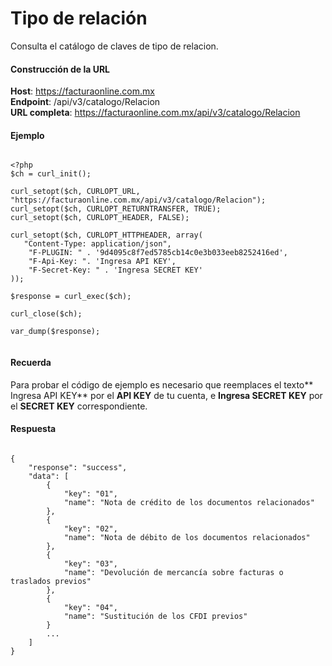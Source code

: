 # Tipo de relación

Consulta el catálogo de claves de tipo de relacion.


#### Construcción de la URL

**Host**: https://facturaonline.com.mx  
**Endpoint**:  /api/v3/catalogo/Relacion  
**URL completa**:  https://facturaonline.com.mx/api/v3/catalogo/Relacion  


#### Ejemplo

```

<?php
$ch = curl_init();

curl_setopt($ch, CURLOPT_URL, "https://facturaonline.com.mx/api/v3/catalogo/Relacion");
curl_setopt($ch, CURLOPT_RETURNTRANSFER, TRUE);
curl_setopt($ch, CURLOPT_HEADER, FALSE);

curl_setopt($ch, CURLOPT_HTTPHEADER, array(
   "Content-Type: application/json",
    "F-PLUGIN: " . '9d4095c8f7ed5785cb14c0e3b033eeb8252416ed',
    "F-Api-Key: ". 'Ingresa API KEY',
    "F-Secret-Key: " . 'Ingresa SECRET KEY'
));

$response = curl_exec($ch);

curl_close($ch);

var_dump($response);


```


#### Recuerda

Para probar el código de ejemplo es necesario que reemplaces el texto** Ingresa API KEY** por el **API KEY** de tu cuenta, e **Ingresa SECRET KEY** por el **SECRET KEY** correspondiente.


#### Respuesta

```

{
    "response": "success",
    "data": [
        {
            "key": "01",
            "name": "Nota de crédito de los documentos relacionados"
        },
        {
            "key": "02",
            "name": "Nota de débito de los documentos relacionados"
        },
        {
            "key": "03",
            "name": "Devolución de mercancía sobre facturas o traslados previos"
        },
        {
            "key": "04",
            "name": "Sustitución de los CFDI previos"
        }
        ...
    ]
}

```
